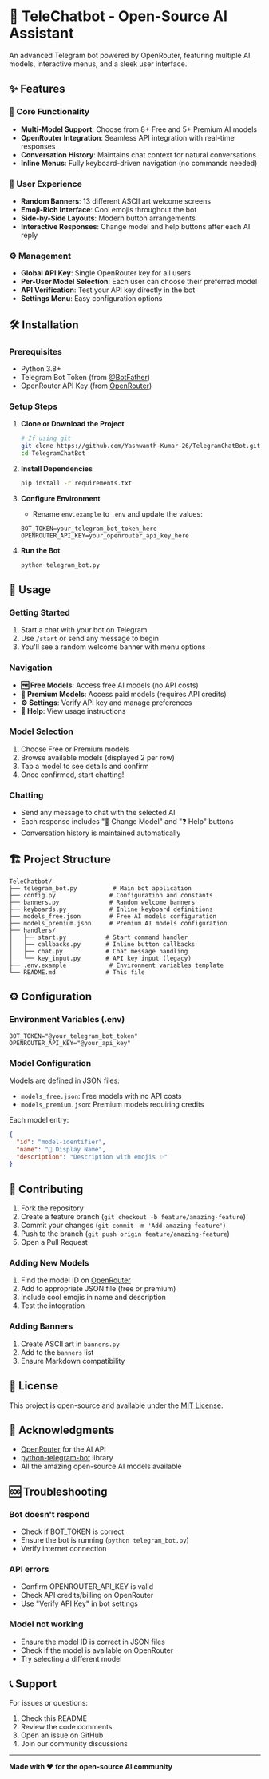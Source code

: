 # 🤖 TeleChatbot - Open-Source AI Assistant

An advanced Telegram bot powered by OpenRouter, featuring multiple AI models, interactive menus, and a sleek user interface.

## ✨ Features

### 🚀 Core Functionality
- **Multi-Model Support**: Choose from 8+ Free and 5+ Premium AI models
- **OpenRouter Integration**: Seamless API integration with real-time responses
- **Conversation History**: Maintains chat context for natural conversations
- **Inline Menus**: Fully keyboard-driven navigation (no commands needed)

### 🎨 User Experience
- **Random Banners**: 13 different ASCII art welcome screens
- **Emoji-Rich Interface**: Cool emojis throughout the bot
- **Side-by-Side Layouts**: Modern button arrangements
- **Interactive Responses**: Change model and help buttons after each AI reply

### ⚙️ Management
- **Global API Key**: Single OpenRouter key for all users
- **Per-User Model Selection**: Each user can choose their preferred model
- **API Verification**: Test your API key directly in the bot
- **Settings Menu**: Easy configuration options

## 🛠️ Installation

### Prerequisites
- Python 3.8+
- Telegram Bot Token (from [@BotFather](https://t.me/botfather))
- OpenRouter API Key (from [OpenRouter](https://openrouter.ai))

### Setup Steps

1. **Clone or Download the Project**
   ```bash
   # If using git
   git clone https://github.com/Yashwanth-Kumar-26/TelegramChatBot.git
   cd TelegramChatBot
   ```

2. **Install Dependencies**
   ```bash
   pip install -r requirements.txt
   ```

3. **Configure Environment**
   - Rename `env.example` to `.env` and update the values:
   ```env
   BOT_TOKEN=your_telegram_bot_token_here
   OPENROUTER_API_KEY=your_openrouter_api_key_here
   ```

4. **Run the Bot**
   ```bash
   python telegram_bot.py
   ```

## 📖 Usage

### Getting Started
1. Start a chat with your bot on Telegram
2. Use `/start` or send any message to begin
3. You'll see a random welcome banner with menu options

### Navigation
- **🆓 Free Models**: Access free AI models (no API costs)
- **💎 Premium Models**: Access paid models (requires API credits)
- **⚙️ Settings**: Verify API key and manage preferences
- **📖 Help**: View usage instructions

### Model Selection
1. Choose Free or Premium models
2. Browse available models (displayed 2 per row)
3. Tap a model to see details and confirm
4. Once confirmed, start chatting!

### Chatting
- Send any message to chat with the selected AI
- Each response includes "🔄 Change Model" and "❓ Help" buttons
- Conversation history is maintained automatically

## 🏗️ Project Structure

```
TeleChatbot/
├── telegram_bot.py          # Main bot application
├── config.py               # Configuration and constants
├── banners.py              # Random welcome banners
├── keyboards.py            # Inline keyboard definitions
├── models_free.json        # Free AI models configuration
├── models_premium.json     # Premium AI models configuration
├── handlers/
│   ├── start.py           # Start command handler
│   ├── callbacks.py       # Inline button callbacks
│   ├── chat.py            # Chat message handling
│   └── key_input.py       # API key input (legacy)
├── .env.example            # Environment variables template
└── README.md              # This file
```

## ⚙️ Configuration

### Environment Variables (.env)
```env
BOT_TOKEN="@your_telegram_bot_token"
OPENROUTER_API_KEY="@your_api_key"
```

### Model Configuration
Models are defined in JSON files:
- `models_free.json`: Free models with no API costs
- `models_premium.json`: Premium models requiring credits

Each model entry:
```json
{
  "id": "model-identifier",
  "name": "🧠 Display Name",
  "description": "Description with emojis ✨"
}
```

## 🤝 Contributing

1. Fork the repository
2. Create a feature branch (`git checkout -b feature/amazing-feature`)
3. Commit your changes (`git commit -m 'Add amazing feature'`)
4. Push to the branch (`git push origin feature/amazing-feature`)
5. Open a Pull Request

### Adding New Models
1. Find the model ID on [OpenRouter](https://openrouter.ai/models)
2. Add to appropriate JSON file (free or premium)
3. Include cool emojis in name and description
4. Test the integration

### Adding Banners
1. Create ASCII art in `banners.py`
2. Add to the `banners` list
3. Ensure Markdown compatibility

## 📄 License

This project is open-source and available under the [MIT License](LICENSE).

## 🙏 Acknowledgments

- [OpenRouter](https://openrouter.ai) for the AI API
- [python-telegram-bot](https://github.com/python-telegram-bot/python-telegram-bot) library
- All the amazing open-source AI models available

## 🆘 Troubleshooting

### Bot doesn't respond
- Check if BOT_TOKEN is correct
- Ensure the bot is running (`python telegram_bot.py`)
- Verify internet connection

### API errors
- Confirm OPENROUTER_API_KEY is valid
- Check API credits/billing on OpenRouter
- Use "Verify API Key" in bot settings

### Model not working
- Ensure the model ID is correct in JSON files
- Check if the model is available on OpenRouter
- Try selecting a different model

## 📞 Support

For issues or questions:
1. Check this README
2. Review the code comments
3. Open an issue on GitHub
4. Join our community discussions

---

**Made with ❤️ for the open-source AI community**
